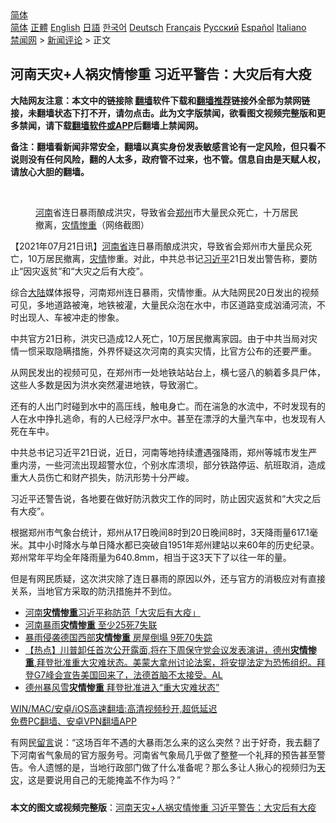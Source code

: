  <!-- 面包屑导航 --> <div class="breadcrumb"><!-- GTranslate: https://gtranslate.io/ -->  <div class="switcher notranslate">  <div class="selected">  <a href="#" onclick="return false;"> 简体</a>  </div>  <div class="option">  <a href="https://www.bannedbook.org" onclick="doGTranslate('zh-CN|zh-CN');jQuery('div.switcher div.selected a').html(jQuery(this).html());return false;" title="简体中文" class="nturl selected"> 简体</a>  <a href="https://www.bannedbook.org/zh-tw/" onclick="doGTranslate('zh-CN|zh-TW');jQuery('div.switcher div.selected a').html(jQuery(this).html());return false;" title="繁體中文" class="nturl"> 正體</a>  <a href="https://www.bannedbook.org/en/" onclick="doGTranslate('zh-CN|en');jQuery('div.switcher div.selected a').html(jQuery(this).html());return false;" title="English" class="nturl"> English</a>  <a href="https://www.bannedbook.org/ja/" onclick="doGTranslate('zh-CN|ja');jQuery('div.switcher div.selected a').html(jQuery(this).html());return false;" title="日本語" class="nturl"> 日語</a>  <a href="https://www.bannedbook.org/ko/" onclick="doGTranslate('zh-CN|ko');jQuery('div.switcher div.selected a').html(jQuery(this).html());return false;" title="한국어" class="nturl"> 한국어</a>  <a href="https://www.bannedbook.org/de/" onclick="doGTranslate('zh-CN|de');jQuery('div.switcher div.selected a').html(jQuery(this).html());return false;" title="Deutsch" class="nturl"> Deutsch</a>  <a href="https://www.bannedbook.org/fr/" onclick="doGTranslate('zh-CN|fr');jQuery('div.switcher div.selected a').html(jQuery(this).html());return false;" title="Français" class="nturl"> Français</a>  <a href="https://www.bannedbook.org/ru/" onclick="doGTranslate('zh-CN|ru');jQuery('div.switcher div.selected a').html(jQuery(this).html());return false;" title="Русский" class="nturl"> Русский</a>  <a href="https://www.bannedbook.org/es/" onclick="doGTranslate('zh-CN|es');jQuery('div.switcher div.selected a').html(jQuery(this).html());return false;" title="Español" class="nturl"> Español</a>  <a href="https://www.bannedbook.org/it/" onclick="doGTranslate('zh-CN|it');jQuery('div.switcher div.selected a').html(jQuery(this).html());return false;" title="Italiano" class="nturl"> Italiano</a>  </div>  </div>      <div class='breadcrumb-sub'><!-- Breadcrumb NavXT 6.3.0 --> <a href="https://www.bannedbook.org/" class="home">禁闻网</a> &gt; <a href="https://www.bannedbook.org/bnews/comments/" class="category">新闻评论</a> &gt; 正文</div></div><h2>河南天灾+人祸灾情惨重 习近平警告：大灾后有大疫</h2> <p class="notice"><b>大陆网友注意：本文中的链接除 <a href="https://github.com/bannedbook/fanqiang" >翻墙</a>软件下载和<a href="https://github.com/killgcd/justmysocks/blob/master/README.md">翻墙推荐</a>链接外全部为禁网链接，未翻墙状态下打不开，请勿点击。此为文字版禁闻，欲看图文视频完整版和更多禁闻，请下载<a href="https://github.com/bannedbook/fanqiang">翻墙软件或APP</a>后翻墙上禁闻网。</p><p>备注：翻墙看新闻非常安全，翻墙以真实身份发表敏感言论有一定风险，但只看不说则没有任何风险，翻的人太多，政府管不过来，也不管。信息自由是天赋人权，请放心大胆的翻墙。</b></p>  <div class="entry"> <br /> <figure><a href="https://i0.wp.com/upload-images-bucket-v64rleca837do.s3.eu-west-1.amazonaws.com/wp-content/uploads/2021/07/21211244/Screen-Shot-2021-07-21-at-13.23.45.png?fit=1624%2C772&#038;ssl=1" data-caption="河南省连日暴雨酿成洪灾，导致省会郑州市大量民众死亡，十万居民撤离，灾情惨重（网络截图）"></a><figcaption class="wp-caption-text"><a href="https://www.bannedbook.org/bnews/tag/%e6%b2%b3%e5%8d%97/" class="st_tag internal_tag" rel="tag" title="标签 河南 下的日志">河南</a>省连日暴雨酿成洪灾，导致省会<a href="https://www.bannedbook.org/bnews/tag/%e9%83%91%e5%b7%9e/" class="st_tag internal_tag" rel="tag" title="标签 郑州 下的日志">郑州</a>市大量民众死亡，十万居民撤离，<a href="https://www.bannedbook.org/bnews/tag/%E7%81%BE%E6%83%85%E6%83%A8%E9%87%8D/" class="st_tag internal_tag" rel="tag" title="标签 灾情惨重 下的日志">灾情惨重</a>（网络截图）</figcaption></figure> <p>【2021年07月21日讯】<a href="https://www.bannedbook.org/bnews/tag/%e6%b2%b3%e5%8d%97%e7%9c%81/" class="st_tag internal_tag" rel="tag" title="标签 河南省 下的日志">河南省</a>连日暴雨酿成洪灾，导致省会郑州市大量民众死亡，10万居民撤离，<a href="https://www.bannedbook.org/bnews/tag/%E7%81%BE%E6%83%85/" class="st_tag internal_tag" rel="tag" title="标签 灾情 下的日志">灾情</a>惨重。对此，中共总书记<a href="https://www.bannedbook.org/bnews/tag/%e4%b9%a0%e8%bf%91%e5%b9%b3/" class="st_tag internal_tag" rel="tag" title="标签 习近平 下的日志">习近平</a>21日发出警告称，要防止“因灾返贫”和“大灾之后有大疫”。</p> <p>综合<span class='wp_keywordlink_affiliate'><a href="https://www.bannedbook.org/" title="大陆" target="_blank">大陆</a></span>媒体报导，河南郑州连日暴雨，灾情惨重。从大陆网民20日发出的视频可见，多地道路被淹，地铁被灌，大量民众泡在水中，市区道路变成汹涌河流，不时出现人、车被冲走的惨象。</p>  <p>中共官方21日称，洪灾已造成12人死亡，10万居民撤离家园。由于中共当局对灾情一惯采取隐瞒措施，外界怀疑这次河南的真实灾情，比官方公布的还要严重。</p> <p>从网民发出的视频可见，在郑州市一处地铁站站台上，横七竖八的躺着多具尸体，这些人多数是因为洪水突然灌进地铁，导致溺亡。</p>  <p>还有的人出门时碰到水中的高压线，触电身亡。而在湍急的水流中，不时发现有的人在水中挣扎逃命，有的人已经浮尸水中。甚至在漂浮的大量汽车中，也发现有人死在车中。</p> <p>中共总书记习近平21日说，近日，河南等地持续遭遇强降雨，郑州等城市发生严重内涝，一些河流出现超警水位，个别水库溃坝，部分铁路停运、航班取消，造成重大人员伤亡和财产损失，防汛形势十分严峻。</p>  <p>习近平还警告说，各地要在做好防汛救灾工作的同时，防止因灾返贫和“大灾之后有大疫”。</p> <p>根据郑州市气象台统计，郑州从17日晚间8时到20日晚间8时，3天降雨量617.1毫米。其中小时降水与单日降水都已突破自1951年郑州建站以来60年的历史纪录。郑州常年平均全年降雨量为640.8mm，相当于这3天下了以往一年的量。</p>  <p>但是有网民质疑，这次洪灾除了连日暴雨的原因以外，还与官方的消极应对有直接关系，当地官方采取的防汛措施并不到位。</p> <ul class='op-related-articles' title='相关阅读'> <li><a href='https://www.bannedbook.org/bnews/baitai/20210721/1591543.html' target='_blank'>河南<b>灾情惨重</b>习近平称防范「大灾后有大疫」</a></li> <li><a href='https://www.bannedbook.org/bnews/headline/20210721/1591520.html' target='_blank'>河南暴雨<b>灾情惨重</b> 至少25死7失联</a></li> <li><a href='https://www.bannedbook.org/bnews/cnnews/20210716/1587959.html' target='_blank'>暴雨侵袭德国西部<b>灾情惨重</b> 房屋倒塌 9死70失踪</a></li> <li><a href='https://www.bannedbook.org/bnews/bannedvideo/20210221/1491301.html' target='_blank'>【热点】川普卸任首次公开露面,将在下周保守党会议发表演讲，德州<b>灾情惨重</b>,拜登批准重大灾难状态。美蒙大拿州讨论法案，将安提法定为恐怖组织。拜登G7峰会宣告美国回来了，法德首脑不太接受。AL</a></li> <li><a href='https://www.bannedbook.org/bnews/comments/20210221/1490982.html' target='_blank'>德州暴风雪<b>灾情惨重</b> 拜登批准进入“重大灾难状态”</a></li> </ul> <p class="texttj"> <a href="https://github.com/bannedbook/fanqiang/wiki/V2ray%E6%9C%BA%E5%9C%BA" target="_blank">WIN/MAC/安卓/iOS高速翻墙:高清视频秒开,超低延迟</a><br/> <a href="https://github.com/bannedbook/fanqiang/wiki/%E7%A6%81%E9%97%BB%E7%BD%91%E5%AE%89%E5%8D%93%E7%BF%BB%E5%A2%99%E6%96%B0%E9%97%BBAPP" target="_blank">免费PC翻墙、安卓VPN翻墙APP</a></p><p>有网民<span class='wp_keywordlink'><a href="https://www.bannedbook.org/bnews/tougao/" title="留言" target="_blank">留言</a></span>说：“这场百年不遇的大暴雨怎么来的这么突然？出于好奇，我去翻了下河南省气象局的官方服务号。河南省气象局几乎做了整整一个礼拜的预告甚至警告。令人遗憾的是，当地行政部门做了什么准备呢？那么多让人揪心的视频归为<a href="https://www.bannedbook.org/bnews/tag/%E5%A4%A9%E7%81%BE/" class="st_tag internal_tag" rel="tag" title="标签 天灾 下的日志">天灾</a>，这是要说用自己的无能掩盖不作为吗？”</p><a name='sharetosocial'></a>  <div style="margin-bottom:5px;padding-bottom:5px;clear:both"> <div id="archive-pix-1" class="banner-ads"> <!-- AuctionX Display platform tag START --> <div id="26318x728x90x621x_ADSLOT2" clicktrack="%%CLICK_URL_ESC%%"></div> <!-- AuctionX Display platform tag END --> </div> <div id="archive-pix-2" class="banner-ads"> <!-- AuctionX Display platform tag START --> <div id="26315x300x250x621x_ADSLOT2" clicktrack="%%CLICK_URL_ESC%%"></div> <!-- AuctionX Display platform tag END --> </div> </div>  <div id="archive-pix-1" class="banner-ads"> <!-- AuctionX Display platform tag START --> <div id="26318x728x90x621x_ADSLOT3" clicktrack="%%CLICK_URL_ESC%%"></div> <!-- AuctionX Display platform tag END --> </div> <div><b>本文的图文或视频完整版</b>：<a href='https://www.bannedbook.org/bnews/comments/20210722/1591741.html'>河南天灾+人祸灾情惨重 习近平警告：大灾后有大疫</a></div>  </div><!--END ENTRY--> 